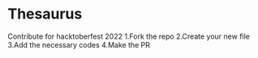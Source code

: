 # Thesaurus
Contribute for hacktoberfest 2022
1.Fork the repo 
2.Create your new file 
3.Add the necessary codes
4.Make the PR 

